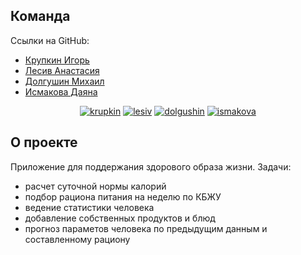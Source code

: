 
## Команда
Ссылки на GitHub:
- [Крупкин Игорь](https://github.com/Cuberian)
- [Лесив Анастасия](https://github.com/Augen-Auf)
- [Долгушин Михаил](https://github.com/mihatronych) 
- [Исмакова Даяна](https://github.com/ISMAKOVA)

<p align="center">
<a href="https://vk.com/cuberian"><img src="https://img.shields.io/badge/krupkin-vk-blue" alt="krupkin"></a>
<a href="https://vk.com/id241168145"><img src="https://img.shields.io/badge/lesiv-vk-blue" alt="lesiv"></a>
<a href="https://vk.com/mdliberateanimals"><img src="https://img.shields.io/badge/dolgushin-vk-blue" alt="dolgushin"></a>
<a href="https://vk.com/ismaakova"><img src="https://img.shields.io/badge/ismakova-vk-blue" alt="ismakova"></a>
</p>


## О проекте

Приложение для поддержания здорового образа жизни. 
Задачи:
- расчет суточной нормы калорий
- подбор рациона питания на неделю по КБЖУ
- ведение статистики человека
- добавление собственных продуктов и блюд
- прогноз параметов человека по предыдущим данным и составленному рациону


